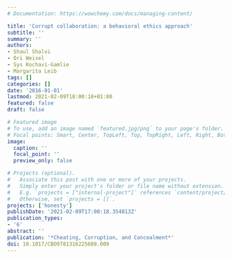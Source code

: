 ```yaml
---
# Documentation: https://wowchemy.com/docs/managing-content/

title: 'Corrupt collaboration: a behavioral ethics approach'
subtitle: ''
summary: ''
authors:
- Shaul Shalvi
- Ori Weisel
- Sys Kochavi-Gamlie
- Margarita Leib
tags: []
categories: []
date: '2016-01-01'
lastmod: 2021-02-09T18:00:18+01:00
featured: false
draft: false

# Featured image
# To use, add an image named `featured.jpg/png` to your page's folder.
# Focal points: Smart, Center, TopLeft, Top, TopRight, Left, Right, BottomLeft, Bottom, BottomRight.
image:
  caption: ''
  focal_point: ''
  preview_only: false

# Projects (optional).
#   Associate this post with one or more of your projects.
#   Simply enter your project's folder or file name without extension.
#   E.g. `projects = ["internal-project"]` references `content/project/deep-learning/index.md`.
#   Otherwise, set `projects = []`.
projects: ['honesty']
publishDate: '2021-02-09T17:00:18.354813Z'
publication_types:
- '6'
abstract: ''
publication: '*Cheating, Corruption, and Concealment*'
doi: 10.1017/CBO9781316225608.009
---
```

